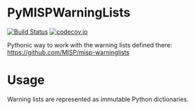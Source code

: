 # PyMISPWarningLists

[![Build Status](https://travis-ci.org/MISP/PyMISPWarningLists.svg?branch=master)](https://travis-ci.org/MISP/PyMISPWarningLists)
[![codecov.io](https://codecov.io/github/MISP/PyMISParningLists/coverage.svg?branch=master)](https://codecov.io/github/MISP/PyMISPWarningLists?branch=master)

Pythonic way to work with the warning lists defined there: https://github.com/MISP/misp-warninglists

# Usage

Warning lists are represented as immutable Python dictionaries.

